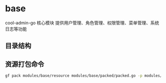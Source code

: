 # base

cool-admin-go 核心模块 提供用户管理、角色管理、权限管理、菜单管理、系统日志等功能

## 目录结构

## 资源打包命令

```bash
gf pack modules/base/resource modules/base/packed/packed.go -p modules/base/resource
```
